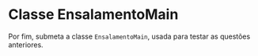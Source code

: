 # Classe EnsalamentoMain

Por fim, submeta a classe `EnsalamentoMain`, usada para testar as questões anteriores.